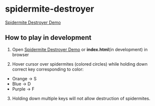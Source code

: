 # spidermite-destroyer

[Spidermite Destroyer Demo](https://mikechea.github.io/)

## How to play in development

1. Open [Spidermite Destroyer Demo](https://mikechea.github.io/) or **index.html**(in development) in browser

2. Hover cursor over spidermites (colored circles) while holding down correct key corresponding to color:
  * Orange -> S
  * Blue -> D
  * Purple -> F
  
3. Holding down multiple keys will not allow destruction of spidermites.
